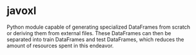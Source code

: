 # javoxl
Python module capable of generating specialized DataFrames from scratch or deriving them from external files. These DataFrames can then be separated into train DataFrames and test DataFrames, which reduces the amount of resources spent in this endeavor.
